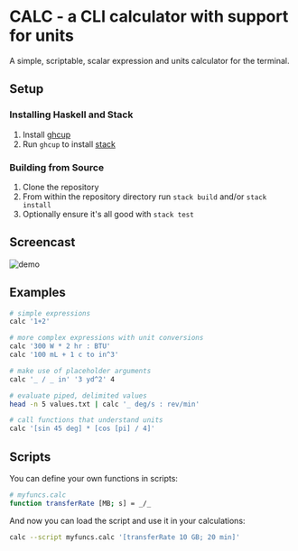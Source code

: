 # CALC - a CLI calculator with support for units

A simple, scriptable, scalar expression and units calculator for the terminal.

## Setup

### Installing Haskell and Stack

1. Install [ghcup](https://www.haskell.org/ghcup/)
2. Run `ghcup` to install [stack](https://docs.haskellstack.org/en/stable/README/)

### Building from Source

1. Clone the repository
2. From within the repository directory run `stack build` and/or `stack install`
3. Optionally ensure it's all good with `stack test`

## Screencast

![demo](demo/demo.gif)

## Examples

```bash
# simple expressions
calc '1+2'

# more complex expressions with unit conversions
calc '300 W * 2 hr : BTU'
calc '100 mL + 1 c to in^3'

# make use of placeholder arguments
calc '_ / _ in' '3 yd^2' 4

# evaluate piped, delimited values
head -n 5 values.txt | calc '_ deg/s : rev/min'

# call functions that understand units
calc '[sin 45 deg] * [cos [pi] / 4]'
```

## Scripts

You can define your own functions in scripts:

```bash
# myfuncs.calc
function transferRate [MB; s] = _/_
```

And now you can load the script and use it in your calculations:

```bash
calc --script myfuncs.calc '[transferRate 10 GB; 20 min]'
```
